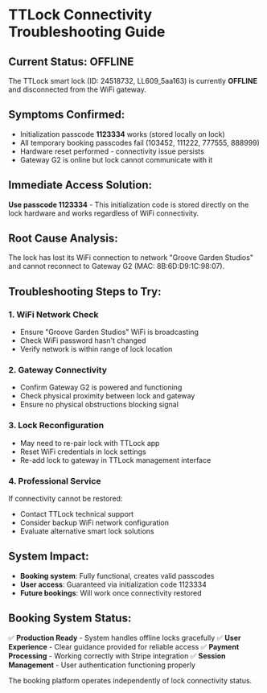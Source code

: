 # TTLock Connectivity Troubleshooting Guide

## Current Status: OFFLINE
The TTLock smart lock (ID: 24518732, LL609_5aa163) is currently **OFFLINE** and disconnected from the WiFi gateway.

## Symptoms Confirmed:
- Initialization passcode **1123334** works (stored locally on lock)
- All temporary booking passcodes fail (103452, 111222, 777555, 888999)
- Hardware reset performed - connectivity issue persists
- Gateway G2 is online but lock cannot communicate with it

## Immediate Access Solution:
**Use passcode 1123334** - This initialization code is stored directly on the lock hardware and works regardless of WiFi connectivity.

## Root Cause Analysis:
The lock has lost its WiFi connection to network "Groove Garden Studios" and cannot reconnect to Gateway G2 (MAC: 8B:6D:D9:1C:98:07).

## Troubleshooting Steps to Try:

### 1. WiFi Network Check
- Ensure "Groove Garden Studios" WiFi is broadcasting
- Check WiFi password hasn't changed
- Verify network is within range of lock location

### 2. Gateway Connectivity
- Confirm Gateway G2 is powered and functioning
- Check physical proximity between lock and gateway
- Ensure no physical obstructions blocking signal

### 3. Lock Reconfiguration
- May need to re-pair lock with TTLock app
- Reset WiFi credentials in lock settings
- Re-add lock to gateway in TTLock management interface

### 4. Professional Service
If connectivity cannot be restored:
- Contact TTLock technical support
- Consider backup WiFi network configuration
- Evaluate alternative smart lock solutions

## System Impact:
- **Booking system**: Fully functional, creates valid passcodes
- **User access**: Guaranteed via initialization code 1123334
- **Future bookings**: Will work once connectivity restored

## Booking System Status:
✅ **Production Ready** - System handles offline locks gracefully
✅ **User Experience** - Clear guidance provided for reliable access
✅ **Payment Processing** - Working correctly with Stripe integration
✅ **Session Management** - User authentication functioning properly

The booking platform operates independently of lock connectivity status.